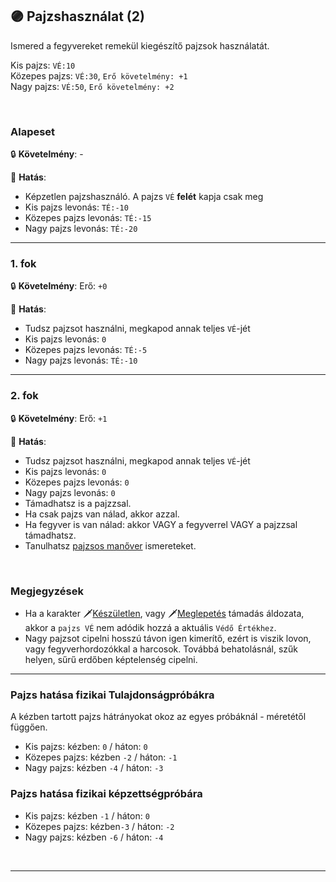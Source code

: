 ## 🟣 Pajzshasználat (2)

Ismered a fegyvereket remekül kiegészítő pajzsok használatát.

Kis pajzs: `VÉ:10`\
Közepes pajzs: `VÉ:30`, `Erő követelmény: +1`\
Nagy pajzs: `VÉ:50`, `Erő követelmény: +2`

<br />

### Alapeset

🔒 **Követelmény**: -

🌟 **Hatás**:
- Képzetlen pajzshasználó. A pajzs `VÉ` **felét** kapja csak meg
- Kis pajzs levonás: `TÉ:-10`
- Közepes pajzs levonás: `TÉ:-15`
- Nagy pajzs levonás: `TÉ:-20`

---
### 1. fok

🔒 **Követelmény**: Erő: `+0`

🌟 **Hatás**:
- Tudsz pajzsot használni, megkapod annak teljes `VÉ`-jét
- Kis pajzs levonás: `0`
- Közepes pajzs levonás: `TÉ:-5`
- Nagy pajzs levonás: `TÉ:-10`

---
### 2. fok

🔒 **Követelmény**: Erő: `+1`

🌟 **Hatás**:
- Tudsz pajzsot használni, megkapod annak teljes `VÉ`-jét
- Kis pajzs levonás: `0`
- Közepes pajzs levonás: `0`
- Nagy pajzs levonás: `0`
- Támadhatsz is a pajzzsal.
- Ha csak pajzs van nálad, akkor azzal.
- Ha fegyver is van nálad: akkor VAGY a fegyverrel VAGY a pajzzsal támadhatsz.
- Tanulhatsz [pajzsos manőver](../066_05_altalanos_manoverek.md) ismereteket.

<br />

### Megjegyzések

- Ha a karakter 🗡️[Készületlen](../065_01_harci_helyzetek.md#készületlenség), vagy 🗡️[Meglepetés](../065_01_harci_helyzetek.md#meglepetés) támadás áldozata, akkor a `pajzs VÉ` nem adódik hozzá a aktuális `Védő Értékhez`.
- Nagy pajzsot cipelni hosszú távon igen kimerítő, ezért is viszik lovon, vagy fegyverhordozókkal a harcosok. Továbbá behatolásnál, szűk helyen, sűrű erdőben képtelenség cipelni.

---
### Pajzs hatása fizikai Tulajdonságpróbákra

A kézben tartott pajzs hátrányokat okoz az egyes próbáknál - méretétől függően.

- Kis pajzs: kézben: `0` / háton: `0`
- Közepes pajzs: kézben `-2` / háton: `-1`
- Nagy pajzs: kézben `-4` / háton: `-3`

### Pajzs hatása fizikai képzettségpróbára

- Kis pajzs: kézben `-1` / háton: `0`
- Közepes pajzs: kézben`-3` / háton: `-2`
- Nagy pajzs: kézben `-6` / háton: `-4`

<br />

---
